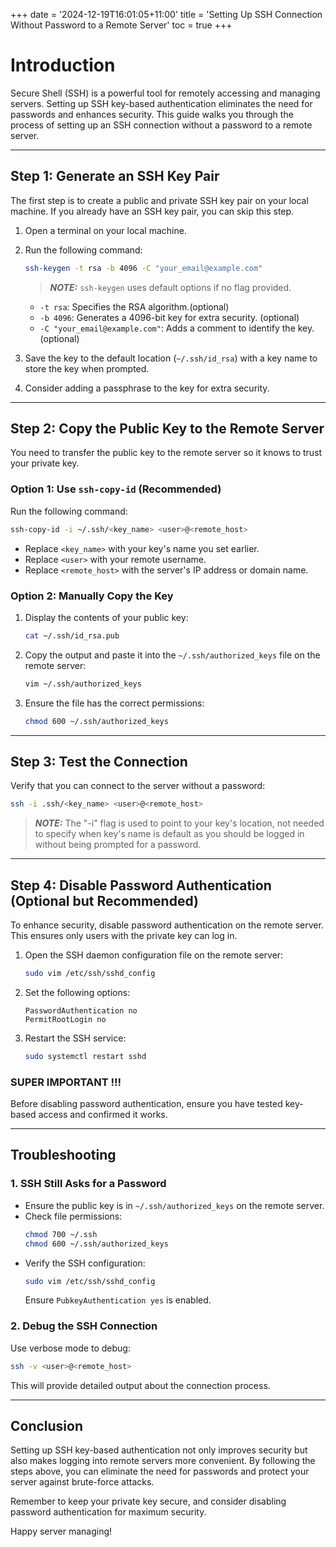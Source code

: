 +++
date = '2024-12-19T16:01:05+11:00'
title = 'Setting Up SSH Connection Without Password to a Remote Server'
toc = true
+++
# Introduction

Secure Shell (SSH) is a powerful tool for remotely accessing and managing servers. Setting up SSH key-based authentication eliminates the need for passwords and enhances security. This guide walks you through the process of setting up an SSH connection without a password to a remote server.

---

## Step 1: Generate an SSH Key Pair

The first step is to create a public and private SSH key pair on your local machine. If you already have an SSH key pair, you can skip this step.

1. Open a terminal on your local machine.
2. Run the following command:
   ```bash
   ssh-keygen -t rsa -b 4096 -C "your_email@example.com"
   ```
   > **_NOTE:_**   `ssh-keygen` uses default options if no flag provided.
   - `-t rsa`: Specifies the RSA algorithm.(optional)
   - `-b 4096`: Generates a 4096-bit key for extra security. (optional)
   - `-C "your_email@example.com"`: Adds a comment to identify the key. (optional)

3. Save the key to the default location (`~/.ssh/id_rsa`) with a key name to store the key when prompted.
4. Consider adding a passphrase to the key for extra security.

---

## Step 2: Copy the Public Key to the Remote Server

You need to transfer the public key to the remote server so it knows to trust your private key.

### Option 1: Use `ssh-copy-id` (Recommended)
Run the following command:
```bash
ssh-copy-id -i ~/.ssh/<key_name> <user>@<remote_host>
```
- Replace `<key_name>` with your key's name you set earlier.
- Replace `<user>` with your remote username.
- Replace `<remote_host>` with the server's IP address or domain name.

### Option 2: Manually Copy the Key
1. Display the contents of your public key:
   ```bash
   cat ~/.ssh/id_rsa.pub
   ```
2. Copy the output and paste it into the `~/.ssh/authorized_keys` file on the remote server:
   ```bash
   vim ~/.ssh/authorized_keys
   ```
3. Ensure the file has the correct permissions:
   ```bash
   chmod 600 ~/.ssh/authorized_keys
   ```

---

## Step 3: Test the Connection

Verify that you can connect to the server without a password:
```bash
ssh -i .ssh/<key_name> <user>@<remote_host>
```
> **_NOTE:_**  The "-i" flag is used to point to your key's location, not needed to specify when key's name is default as you should be logged in without being prompted for a password.

---

## Step 4: Disable Password Authentication (Optional but Recommended)

To enhance security, disable password authentication on the remote server. This ensures only users with the private key can log in.

1. Open the SSH daemon configuration file on the remote server:
   ```bash
   sudo vim /etc/ssh/sshd_config
   ```
2. Set the following options:
   ```
   PasswordAuthentication no
   PermitRootLogin no
   ```
3. Restart the SSH service:
   ```bash
   sudo systemctl restart sshd
   ```

### SUPER IMPORTANT !!!
Before disabling password authentication, ensure you have tested key-based access and confirmed it works.

---

## Troubleshooting

### 1. SSH Still Asks for a Password
- Ensure the public key is in `~/.ssh/authorized_keys` on the remote server.
- Check file permissions:
  ```bash
  chmod 700 ~/.ssh
  chmod 600 ~/.ssh/authorized_keys
  ```
- Verify the SSH configuration:
  ```bash
  sudo vim /etc/ssh/sshd_config
  ```
  Ensure `PubkeyAuthentication yes` is enabled.

### 2. Debug the SSH Connection
Use verbose mode to debug:
```bash
ssh -v <user>@<remote_host>
```
This will provide detailed output about the connection process.

---

## Conclusion

Setting up SSH key-based authentication not only improves security but also makes logging into remote servers more convenient. By following the steps above, you can eliminate the need for passwords and protect your server against brute-force attacks.

Remember to keep your private key secure, and consider disabling password authentication for maximum security.

Happy server managing!

